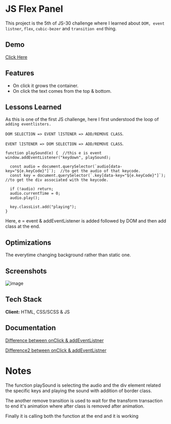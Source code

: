 
# JS Flex Panel

This project is the 5th of JS-30 challenge where I learned about ```DOM, event listner```, ```flex```, ```cubic-bezer``` and ```transition end``` thing.


## Demo

[Click Here](https://skyz03.github.io/JS--FLex-Panel/)

## Features

- On click it grows the container.
- On click the text comes from the top & bottom.

## Lessons Learned

As this is one of the first JS challenge, here I first understood the loop of ```adding eventlisters.```

```DOM SELECTION => EVENT lISTENER => ADD/REMOVE CLASS```.

```EVENT lISTENER => DOM SELECTION => ADD/REMOVE CLASS```.


```
function playSound(e) {  //this e is event
window.addEventListener("keydown", playSound);

  const audio = document.querySelector(`audio[data-key="${e.keyCode}"]`);  //to get the audio of that keycode.
  const key = document.querySelector(`.key[data-key="${e.keyCode}"]`);     //to get the div associated with the keycode.

  if (!audio) return;
  audio.currentTime = 0;
  audio.play();

  key.classList.add("playing");
}

```

Here, e = event & addEventListener is added followed by DOM and then add class at the end.

## Optimizations

The everytime changing background rather than static one.

## Screenshots

![image](https://user-images.githubusercontent.com/42742924/150361427-0e124b08-53ad-4a65-bdca-b31d9a6a5fb5.png)

## Tech Stack

**Client:** HTML, CSS/SCSS & JS

## Documentation

[Difference between onClick & addEventListner](https://stackoverflow.com/questions/6348494/addeventlistener-vs-onclick)

[Difference2 between onClick & addEventListner](https://www.google.com/search?client=firefox-b-d&q=onclick+event+listener+vs+.addeventlistner)

# Notes 

The function playSound is selecting the audio and the div element related the specific keys and playing the sound with addition of border class.

The another remove transition is used to wait for the transform transaction to end it's animation where after class is removed after animation.

Finally it is calling both the function at the end and it is working
